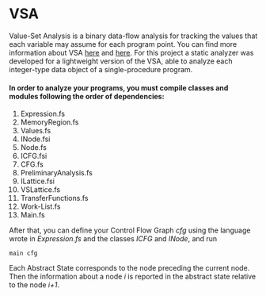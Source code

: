 # VSA
Value-Set Analysis is a binary data-flow analysis for tracking the values that each variable may assume for each program point.
You can find more information about VSA [here](https://link.springer.com/chapter/10.1007/978-3-540-24723-4_2) and [here](https://link.springer.com/chapter/10.1007/978-3-540-69149-5_22).
For this project a static analyzer was developed for a lightweight version of the VSA, able to analyze each integer-type data object of a single-procedure program.

#### In order to analyze your programs, you must compile classes and modules following the order of dependencies:
1. Expression.fs
2. MemoryRegion.fs
3. Values.fs
4. INode.fsi
5. Node.fs
6. ICFG.fsi
7. CFG.fs
8. PreliminaryAnalysis.fs
9. ILattice.fsi
10. VSLattice.fs 
11. TransferFunctions.fs
12. Work-List.fs
13. Main.fs

After that, you can define your Control Flow Graph *cfg* using the language wrote in *Expression.fs* and the classes *ICFG* and *INode*, and run

    main cfg

Each Abstract State corresponds to the node preceding the current node. Then the information about a node *i* is reported in the abstract state relative to the node *i+1*.
